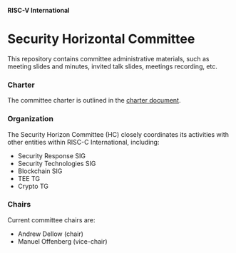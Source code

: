 **RISC-V International**
# Security Horizontal Committee
This repository contains committee administrative materials, such as meeting slides and minutes, invited talk slides, meetings recording, etc.

###  Charter
The committee charter is outlined in the [charter document](CHARTER.md).

### Organization
The Security Horizon Committee (HC) closely coordinates its activities with other entities within RISC-C International, including:
- Security Response SIG
- Security Technologies SIG
- Blockchain SIG
- TEE TG
- Crypto TG  

### Chairs
Current committee chairs are:
- Andrew Dellow (chair)
- Manuel Offenberg (vice-chair)
